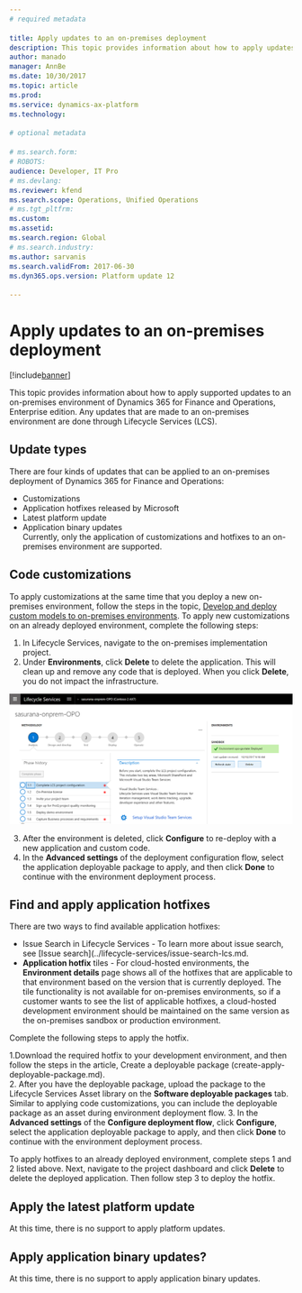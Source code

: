 ```yaml
---
# required metadata

title: Apply updates to an on-premises deployment
description: This topic provides information about how to apply updates to an on-premises deployment for Microsoft Dynamics 365 for Finance and Operations, Enterprise edition.
author: manado
manager: AnnBe
ms.date: 10/30/2017
ms.topic: article
ms.prod: 
ms.service: dynamics-ax-platform
ms.technology: 

# optional metadata

# ms.search.form: 
# ROBOTS: 
audience: Developer, IT Pro
# ms.devlang: 
ms.reviewer: kfend
ms.search.scope: Operations, Unified Operations
# ms.tgt_pltfrm: 
ms.custom: 
ms.assetid: 
ms.search.region: Global
# ms.search.industry: 
ms.author: sarvanis
ms.search.validFrom: 2017-06-30
ms.dyn365.ops.version: Platform update 12

---
```


# Apply updates to an on-premises deployment

[!include[banner](../includes/banner.md)]

This topic provides information about how to apply supported updates to an on-premises environment of Dynamics 365 for Finance and Operations, Enterprise edition. Any updates that are made to an on-premises environment are done through Lifecycle Services (LCS). 


## Update types
There are four kinds of updates that can be applied to an on-premises deployment of Dynamics 365 for Finance and Operations: 
- Customizations 
- Application hotfixes released by Microsoft  
- Latest platform update  
- Application binary updates  
Currently, only the application of customizations and hotfixes to an on-premises environment are supported. 

## Code customizations
To apply customizations at the same time that you deploy a new on-premises environment, follow the steps in the topic, [Develop and deploy custom models to on-premises environments](develop-deploy-custom-models-on-premises.md). To apply new customizations on an already deployed environment, complete the following steps: 

1. In Lifecycle Services, navigate to the on-premises implementation project.  
2. Under **Environments**, click **Delete** to delete the application. This will clean up and remove any code that is deployed. When you click **Delete**, you do not impact the infrastructure. 

![Delete an application](./media/apply-updates-on-prem-env-01.png)

3. After the environment is deleted, click **Configure** to re-deploy with a new application and custom code.  
4. In the **Advanced settings** of the deployment configuration flow, select the application deployable package to apply, and then click **Done** to continue with the environment deployment process.  

## Find and apply application hotfixes
There are two ways to find available application hotfixes: 
- Issue Search in Lifecycle Services - To learn more about issue search, see [Issue search](../lifecycle-services/issue-search-lcs.md.  
- **Application hotfix** tiles - For cloud-hosted environments, the **Environment details** page shows all of the hotfixes that are applicable to that environment based on the version that is currently deployed. The tile functionality is not available for on-premises environments, so if a customer wants to see the list of applicable hotfixes, a cloud-hosted development environment should be maintained on the same version as the on-premises sandbox or production environment.   

Complete the following steps to apply the hotfix.

1.Download the required hotfix to your development environment, and then follow the steps in the article, Create a deployable package (create-apply-deployable-package.md).  
2. After you have the deployable package, upload the package to the Lifecycle Services Asset library on the **Software deployable packages** tab.  
Similar to applying code customizations, you can include the deployable package as an asset during environment deployment flow. 
3. In the **Advanced settings** of the **Configure deployment flow**, click **Configure**, select the application deployable package to apply, and then click **Done** to continue with the environment deployment process. 

To apply hotfixes to an already deployed environment, complete steps 1 and 2 listed above. Next, navigate to the project dashboard and click **Delete** to delete the deployed application. Then follow step 3 to deploy the hotfix.  


## Apply the latest platform update 
At this time, there is no support to apply platform updates. 

## Apply application binary updates?
At this time, there is no support to apply application binary updates. 

